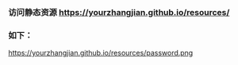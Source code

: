 
### 访问静态资源 https://yourzhangjian.github.io/resources/
### 如下：
https://yourzhangjian.github.io/resources/password.png